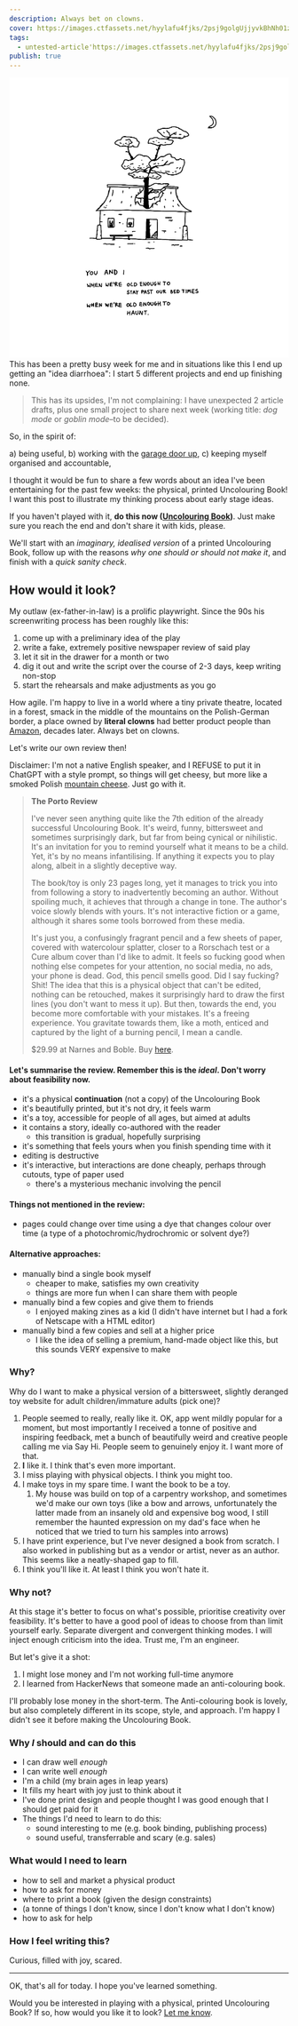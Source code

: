 ```yaml
---
description: Always bet on clowns.
cover: https://images.ctfassets.net/hyylafu4fjks/2psj9golgUjjyvkBhNh01z/b1d625286480e7bd2f2a78498b0e99a9/184773261_175395991146755_4828683660985860878_n_17870293085376490.jpg
tags:
  - untested-article'https://images.ctfassets.net/hyylafu4fjks/2psj9golgUjjyvkBhNh01z/b1d625286480e7bd2f2a78498b0e99a9/184773261_175395991146755_4828683660985860878_n_17870293085376490.jpg'
publish: true
---
```

![two ghosts in an abandoned house with a tree growing through its middle, the label says: You and I when we're old enough to stay past our bedtime, when we're old enough to haunt](drawing-old-enough-to-haunt.png)
This has been a pretty busy week for me and in situations like this I end up getting an "idea diarrhoea": I start 5 different projects and end up finishing none. 

> This has its upsides, I'm not complaining: I have unexpected 2 article drafts, plus one small project to share next week (working title: *dog mode* or *goblin mode*–to be decided). 

So, in the spirit of:

a) being useful,
b) working with the [garage door up](https://notes.andymatuschak.org/zCMhncA1iSE74MKKYQS5PBZ),
c) keeping myself organised and accountable,

I thought it would be fun to share a few words about an idea I've been entertaining for the past few weeks: the physical, printed Uncolouring Book! I want this post to illustrate my thinking process about early stage ideas.  

If you haven't played with it, **do this now ([Uncolouring Book](https://lines.potato.horse))**. Just make sure you reach the end and don't share it with kids, please.

We'll start with an *imaginary, idealised version* of a printed Uncolouring Book, follow up with the reasons *why one should or should not make it*, and finish with a *quick sanity check*.


## How would it look?

My outlaw (ex-father-in-law) is a prolific playwright. Since the 90s his screenwriting process has been roughly like this:

1. come up with a preliminary idea of the play
2. write a fake, extremely positive newspaper review of said play
3. let it sit in the drawer for a month or two
4. dig it out and write the script over the course of 2-3 days, keep writing non-stop
5. start the rehearsals and make adjustments as you go

How agile. I'm happy to live in a world where a tiny private theatre, located in a forest, smack in the middle of the mountains on the Polish-German border, a place owned by **literal clowns** had better product people than [Amazon](https://www.amazon.com/Working-Backwards-Insights-Stories-Secrets/dp/1250267595), decades later. Always bet on clowns. 


Let's write our own review then!

Disclaimer: I'm not a native English speaker, and I REFUSE to put it in ChatGPT with a style prompt, so things will get cheesy, but more like a smoked Polish [mountain cheese](https://en.wikipedia.org/wiki/Oscypek). Just go with it.

> **The Porto Review**
> 
> I've never seen anything quite like the 7th edition of the already successful Uncolouring Book. It's weird, funny, bittersweet and sometimes surprisingly dark, but far from being cynical or nihilistic. It's an invitation for you to remind yourself what it means to be a child. Yet, it's by no means infantilising. If anything it expects you to play along, albeit in a slightly deceptive way.
> 
> The book/toy is only 23 pages long, yet it manages to trick you into from following a story to inadvertently becoming an author. Without spoiling much, it achieves that through a change in tone. The author's voice slowly blends with yours. It's not interactive fiction or a game, although it shares some tools borrowed from these media.
> 
> It's just you, a confusingly fragrant pencil and a few sheets of paper, covered with watercolour splatter, closer to a Rorschach test or a Cure album cover than I'd like to admit. It feels so fucking good when nothing else competes for your attention, no social media, no ads, your phone is dead. God, this pencil smells good. Did I say fucking? Shit! The idea that this is a physical object that can't be edited, nothing can be retouched, makes it surprisingly hard to draw the first lines (you don't want to mess it up). But then, towards the end, you become more comfortable with your mistakes. It's a freeing experience. You gravitate towards them, like a moth, enticed and captured by the light of a burning pencil, I mean a candle.
> 
> $29.99 at Narnes and Boble. Buy [here](https://rafal.ck.page/products/tip).

#### Let's summarise the review. Remember this is the *ideal*. Don't worry about feasibility now.

- it's a physical **continuation** (not a copy) of the Uncolouring Book
- it's beautifully printed, but it's not dry, it feels warm
- it's a toy, accessible for people of all ages, but aimed at adults
- it contains a story, ideally co-authored with the reader
	- this transition is gradual, hopefully surprising
- it's something that feels yours when you finish spending time with it
- editing is destructive
- it's interactive, but interactions are done cheaply, perhaps through cutouts, type of paper used
	- there's a mysterious mechanic involving the pencil

#### Things not mentioned in the review:
- pages could change over time using a dye that changes colour over time (a type of a photochromic/hydrochromic or solvent dye?)

#### Alternative approaches:
- manually bind a single book myself
	- cheaper to make, satisfies my own creativity
	- things are more fun when I can share them with people
- manually bind a few copies and give them to friends
	- I enjoyed making zines as a kid (I didn't have internet but I had a fork of Netscape with a HTML editor)
- manually bind a few copies and sell at a higher price
	- I like the idea of selling a premium, hand-made object like this, but this sounds VERY expensive to make

### Why?

Why do I want to make a physical version of a bittersweet, slightly deranged toy website for adult children/immature adults (pick one)?

1. People seemed to really, really like it. OK, app went mildly popular for a moment, but most importantly I received a tonne of positive and inspiring feedback, met a bunch of beautifully weird and creative people calling me via Say Hi. People seem to genuinely enjoy it. I want more of that.
2. **I** like it. I think that's even more important.
3. I miss playing with physical objects. I think you might too. 
4. I make toys in my spare time. I want the book to be a toy.
	1. My house was build on top of a carpentry workshop, and sometimes we'd make our own toys (like a bow and arrows, unfortunately the latter made from an insanely old and expensive bog wood, I still remember the haunted expression on my dad's face when he noticed that we tried to turn his samples into arrows)
5. I have print experience, but I've never designed a book from scratch. I also worked in publishing but as a vendor or artist, never as an author. This seems like a neatly-shaped gap to fill.
6. I think you'll like it. At least I think you won't hate it.

### Why not?

At this stage it's better to focus on what's possible, prioritise creativity over feasibility. It's better to have a good pool of ideas to choose from than limit yourself early. Separate divergent and convergent thinking modes. I will inject enough criticism into the idea. Trust me, I'm an engineer.

But let's give it a shot:

1. I might lose money and I'm not working full-time anymore
2. I learned from HackerNews that someone made an anti-colouring book.

I'll probably lose money in the short-term. The Anti-colouring book is lovely, but also completely different in its scope, style, and approach. I'm happy I didn't see it before making the Uncolouring Book.

### Why *I* should and can do this

- I can draw well *enough*
- I can write well *enough*
- I'm a child (my brain ages in leap years)
- It fills my heart with joy just to think about it
- I've done print design and people thought I was good enough that I should get paid for it
- The things I'd need to learn to do this:
	- sound interesting to me (e.g. book binding, publishing process)
	- sound useful, transferrable and scary (e.g. sales)


### What would I need to learn

- how to sell and market a physical product
- how to ask for money
- where to print a book (given the design constraints)
- (a tonne of things I don't know, since I don't know what I don't know)
- how to ask for help

### How I feel writing this?

Curious, filled with joy, scared.

---

OK, that's all for today. I hope you've learned something. 

Would you be interested in playing with a physical, printed Uncolouring Book? If so, how would you like it to look? [Let me know](mailto:hello@sonnet.io).


